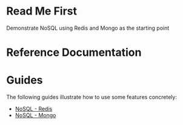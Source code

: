 # Read Me First
Demonstrate NoSQL using Redis and Mongo as the starting point

# Reference Documentation

# Guides
The following guides illustrate how to use some features concretely:

* [NoSQL - Redis](https://spring.io/guides/gs/messaging-redis/)
* [NoSQL - Mongo](https://spring.io/guides/gs/accessing-data-mongodb/)

